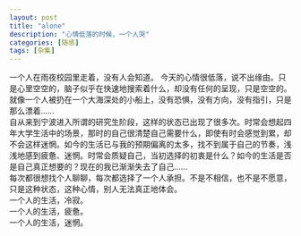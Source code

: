 ```yaml
---
layout: post
title: "alone"
description: "心情低落的时候，一个人哭"
categories: [随感]
tags: [杂集]
---
```


一个人在雨夜校园里走着，没有人会知道。	
今天的心情很低落，说不出缘由。只是心里空空的，脑子似乎在快速地搜索着什么，却没有任何的呈现，只是空空的。就像一个人被扔在一个大海深处的小船上，没有恐惧，没有方向，没有指引，只是那么漂着……  
自从来到宁波进入所谓的研究生阶段，这样的状态已出现了很多次。时常会想起四年大学生活中的场景，那时的自己很清楚自己需要什么，即使有时会感觉到累，却不会这样迷惘。如今的生活已与我的预期偏离的太多，找不到属于自己的节奏，浅浅地感到疲惫、迷惘。时常会质疑自己，当初选择的初衷是什么？如今的生活是否是自己真正想要的？现在的我已渐渐失去了自己……  
每次都很想找个人聊聊，每次都选择了一个人承担。不是不相信，也不是不愿意，只是这种状态，这种心情，别人无法真正地体会。  
一个人的生活，冷寂。  
一个人的生活，疲惫。  
一个人的生活，迷惘。